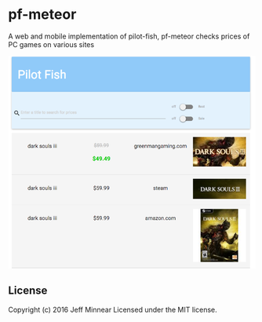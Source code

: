 # pf-meteor

A web and mobile implementation of pilot-fish, pf-meteor checks prices of PC games on various sites

![alt text](./assets/images/ui_sample.png "example")

## License
Copyright (c) 2016 Jeff Minnear
Licensed under the MIT license.

